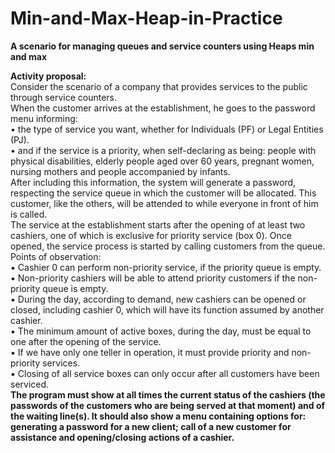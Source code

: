 # Min-and-Max-Heap-in-Practice

<strong>A scenario for managing queues and service counters using Heaps min and max</strong>

<strong>Activity proposal:</strong></br>
Consider the scenario of a company that provides services to the public through service counters.</br>
When the customer arrives at the establishment, he goes to the password menu informing:</br>
• the type of service you want, whether for Individuals (PF) or Legal Entities (PJ).</br>
• and if the service is a priority, when self-declaring as being: people with physical disabilities, elderly people aged over 60 years, pregnant women, nursing mothers and people   accompanied by infants.</br>
After including this information, the system will generate a password, respecting the service queue in which the customer will be allocated. This customer, like the others, will be attended to while everyone in front of him is called.</br>
The service at the establishment starts after the opening of at least two cashiers, one of which is exclusive for priority service (box 0). Once opened, the service process is started by calling customers from the queue.</br>
Points of observation:</br>
▪ Cashier 0 can perform non-priority service, if the priority queue is empty.</br>
▪ Non-priority cashiers will be able to attend priority customers if the non-priority queue is empty.</br>
▪ During the day, according to demand, new cashiers can be opened or closed, including cashier 0, which will have its function assumed by another cashier.</br>
▪ The minimum amount of active boxes, during the day, must be equal to one after the opening of the service.</br>
▪ If we have only one teller in operation, it must provide priority and non-priority services.</br>
▪ Closing of all service boxes can only occur after all customers have been serviced.</br>
<strong>The program must show at all times the current status of the cashiers (the passwords of the customers who are being served at that moment) and of the waiting line(s). It should also show a menu containing options for: generating a password for a new client; call of a new customer for assistance and opening/closing actions of a cashier.</strong>
